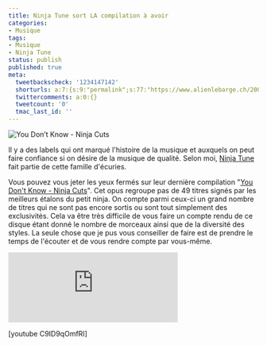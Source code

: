 ```yaml
---
title: Ninja Tune sort LA compilation à avoir
categories:
- Musique
tags:
- Musique
- Ninja Tune
status: publish
published: true
meta:
  tweetbackscheck: '1234147142'
  shorturls: a:7:{s:9:"permalink";s:77:"https://www.alienlebarge.ch/2008/03/11/ninja-tune-sort-la-compilation-a-avoir/";s:7:"tinyurl";s:25:"https://tinyurl.com/d3dfcs";s:4:"isgd";s:17:"https://is.gd/iufj";s:5:"bitly";s:18:"https://bit.ly/FwuD";s:5:"snipr";s:22:"https://snipr.com/bcm4b";s:5:"snurl";s:22:"https://snurl.com/bcm4b";s:7:"snipurl";s:24:"https://snipurl.com/bcm4b";}
  twittercomments: a:0:{}
  tweetcount: '0'
  tmac_last_id: ''
---
```

<img src="https://dlgjp9x71cipk.cloudfront.net/2008/03/youdontknow.png" alt="You Don’t Know - Ninja Cuts" />

Il y a des labels qui ont marqué l'histoire de la musique et auxquels on peut faire confiance si on désire de la musique de qualité. Selon moi, <a href="https://ninjatune.net/" title="Le site de Ninja Tune">Ninja Tune</a> fait partie de cette famille d'écuries.

Vous pouvez vous jeter les yeux fermés sur leur dernière compilation "<a href="https://www.ninjatune.net/ninja/release.php?id=1347" title="La page de la compilation">You Don't Know - Ninja Cuts</a>". Cet opus regroupe pas de 49 titres signés par les meilleurs étalons du petit ninja. On compte parmi ceux-ci un grand nombre de titres qui ne sont pas encore sortis ou sont tout simplement des exclusivités.
Cela va être très difficile de vous faire un compte rendu de ce disque étant donné le nombre de morceaux ainsi que de la diversité des styles. La seule chose que je pus vous conseiller de faire est de prendre le temps de l'écouter et de vous rendre compte par vous-même.

<!--more-->

<iframe src="https://www.bleep.com/player/?/ZENDL150/123956/maxiplus/FFFFFF/FF3333/3333FF" name="bleepPlayer" id="bleepPlayer" frameborder="0" height="141" scrolling="no" width="341"></iframe>

[youtube C9ID9qOmfRI]
